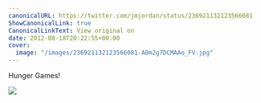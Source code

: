 ```yaml
---
canonicalURL: https://twitter.com/jmjordan/status/236921132123566081
ShowCanonicalLink: true
CanonicalLinkText: View original on
date: 2012-08-18T20:22:55+00:00
cover:
  image: "/images/236921132123566081-A0m2g7DCMAAo_FV.jpg"
---
```

Hunger Games! 

![](/images/236921132123566081-A0m2g7DCMAAo_FV.jpg)
